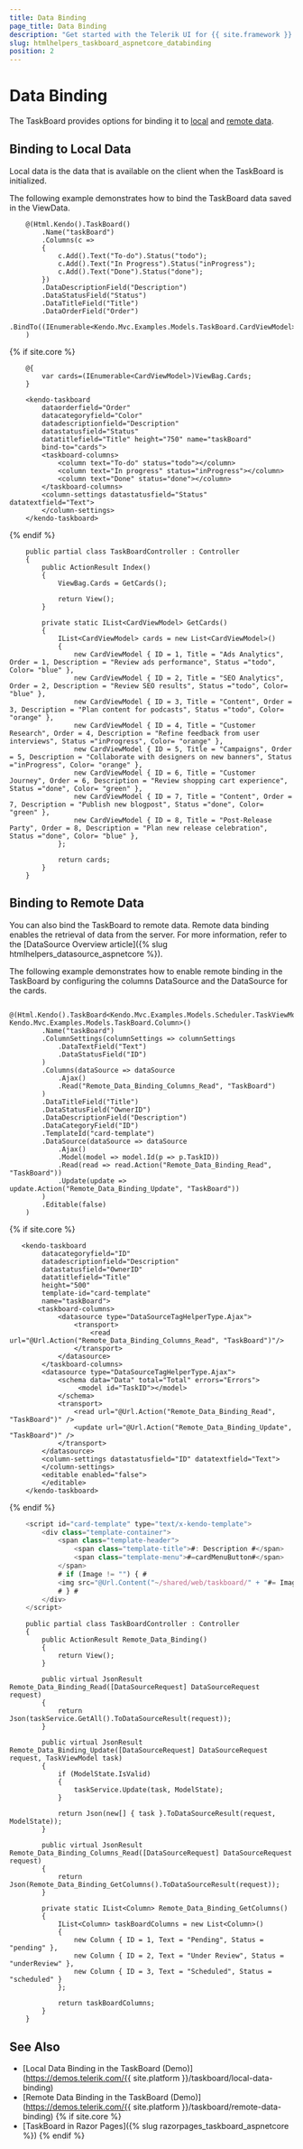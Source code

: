 ```yaml
---
title: Data Binding
page_title: Data Binding
description: "Get started with the Telerik UI for {{ site.framework }} TaskBoard and bind the component to local or remote data."
slug: htmlhelpers_taskboard_aspnetcore_databinding
position: 2
---
```


# Data Binding

The TaskBoard provides options for binding it to [local](#binding-to-local-data) and [remote data](#binding-to-remote-data).

## Binding to Local Data

Local data is the data that is available on the client when the TaskBoard is initialized.

The following example demonstrates how to bind the TaskBoard data saved in the ViewData.

```HtmlHelper
    @(Html.Kendo().TaskBoard()
        .Name("taskBoard")
        .Columns(c =>
        {
            c.Add().Text("To-do").Status("todo");
            c.Add().Text("In Progress").Status("inProgress");
            c.Add().Text("Done").Status("done");
        })
        .DataDescriptionField("Description")
        .DataStatusField("Status")
        .DataTitleField("Title")
        .DataOrderField("Order")
        .BindTo((IEnumerable<Kendo.Mvc.Examples.Models.TaskBoard.CardViewModel>)ViewBag.Cards)
    )
```
{% if site.core %}
```TagHelper
    @{
        var cards=(IEnumerable<CardViewModel>)ViewBag.Cards;
    }

	<kendo-taskboard 
		dataorderfield="Order" 
		datacategoryfield="Color"
		datadescriptionfield="Description" 
		datastatusfield="Status"
		datatitlefield="Title" height="750" name="taskBoard"
        bind-to="cards">
		<taskboard-columns>
            <column text="To-do" status="todo"></column>
            <column text="In progress" status="inProgress"></column>
            <column text="Done" status="done"></column>
        </taskboard-columns>
		<column-settings datastatusfield="Status" datatextfield="Text">
		</column-settings>
	</kendo-taskboard>

```
{% endif %}
```Controller
    public partial class TaskBoardController : Controller
    {
        public ActionResult Index()
        {
            ViewBag.Cards = GetCards();

            return View();
        }

        private static IList<CardViewModel> GetCards()
        {
            IList<CardViewModel> cards = new List<CardViewModel>()
            {
                new CardViewModel { ID = 1, Title = "Ads Analytics", Order = 1, Description = "Review ads performance", Status ="todo", Color= "blue" },
                new CardViewModel { ID = 2, Title = "SEO Analytics", Order = 2, Description = "Review SEO results", Status ="todo", Color= "blue" },
                new CardViewModel { ID = 3, Title = "Content", Order = 3, Description = "Plan content for podcasts", Status ="todo", Color= "orange" },
                new CardViewModel { ID = 4, Title = "Customer Research", Order = 4, Description = "Refine feedback from user interviews", Status ="inProgress", Color= "orange" },
                new CardViewModel { ID = 5, Title = "Campaigns", Order = 5, Description = "Collaborate with designers on new banners", Status ="inProgress", Color= "orange" },
                new CardViewModel { ID = 6, Title = "Customer Journey", Order = 6, Description = "Review shopping cart experience", Status ="done", Color= "green" },
                new CardViewModel { ID = 7, Title = "Content", Order = 7, Description = "Publish new blogpost", Status ="done", Color= "green" },
                new CardViewModel { ID = 8, Title = "Post-Release Party", Order = 8, Description = "Plan new release celebration", Status ="done", Color= "blue" },
            };

            return cards;
        }
    }
```

## Binding to Remote Data

You can also bind the TaskBoard to remote data. Remote data binding enables the retrieval of data from the server. For more information, refer to the [DataSource Overview article]({% slug htmlhelpers_datasource_aspnetcore %}).

The following example demonstrates how to enable remote binding in the TaskBoard by configuring the columns DataSource and the DataSource for the cards.

```HtmlHelper
    @(Html.Kendo().TaskBoard<Kendo.Mvc.Examples.Models.Scheduler.TaskViewModel, Kendo.Mvc.Examples.Models.TaskBoard.Column>()
        .Name("taskBoard")
        .ColumnSettings(columnSettings => columnSettings
            .DataTextField("Text")
            .DataStatusField("ID")
        )
        .Columns(dataSource => dataSource
            .Ajax()
            .Read("Remote_Data_Binding_Columns_Read", "TaskBoard")
        )
        .DataTitleField("Title")
        .DataStatusField("OwnerID")
        .DataDescriptionField("Description")
        .DataCategoryField("ID")
        .TemplateId("card-template")
        .DataSource(dataSource => dataSource
            .Ajax()
            .Model(model => model.Id(p => p.TaskID))
            .Read(read => read.Action("Remote_Data_Binding_Read", "TaskBoard"))
            .Update(update => update.Action("Remote_Data_Binding_Update", "TaskBoard"))
        )
        .Editable(false)
    )
```
{% if site.core %}
```TagHelper
   <kendo-taskboard 
		datacategoryfield="ID" 
		datadescriptionfield="Description" 
		datastatusfield="OwnerID" 
		datatitlefield="Title"
		height="500"
		template-id="card-template" 
		name="taskBoard">
       <taskboard-columns>
            <datasource type="DataSourceTagHelperType.Ajax">
                <transport>
                    <read url="@Url.Action("Remote_Data_Binding_Columns_Read", "TaskBoard")"/>
                </transport>
            </datasource>
        </taskboard-columns>
		<datasource type="DataSourceTagHelperType.Ajax">
	 		<schema data="Data" total="Total" errors="Errors">
				 <model id="TaskID"></model>
	 		</schema>
	 		<transport>
	 	 		<read url="@Url.Action("Remote_Data_Binding_Read", "TaskBoard")" />
	 	 		<update url="@Url.Action("Remote_Data_Binding_Update", "TaskBoard")" />
	 		</transport>
		</datasource>
		<column-settings datastatusfield="ID" datatextfield="Text">
		</column-settings>
		<editable enabled="false">
		</editable>
	</kendo-taskboard>

```
{% endif %}
```JavaScript
    <script id="card-template" type="text/x-kendo-template">
        <div class="template-container">
            <span class="template-header">
                <span class="template-title">#: Description #</span>
                <span class="template-menu">#=cardMenuButton#</span>
            </span>
            # if (Image != "") { #
            <img src="@Url.Content("~/shared/web/taskboard/" + "#= Image #")" style="height:135px; width: 270px;">
            # } #
        </div>
    </script>
```
```Controller
    public partial class TaskBoardController : Controller
    {
        public ActionResult Remote_Data_Binding()
        {
            return View();
        }

        public virtual JsonResult Remote_Data_Binding_Read([DataSourceRequest] DataSourceRequest request)
        {
            return Json(taskService.GetAll().ToDataSourceResult(request));
        }

        public virtual JsonResult Remote_Data_Binding_Update([DataSourceRequest] DataSourceRequest request, TaskViewModel task)
        {
            if (ModelState.IsValid)
            {
                taskService.Update(task, ModelState);
            }

            return Json(new[] { task }.ToDataSourceResult(request, ModelState));
        }

        public virtual JsonResult Remote_Data_Binding_Columns_Read([DataSourceRequest] DataSourceRequest request)
        {
            return Json(Remote_Data_Binding_GetColumns().ToDataSourceResult(request));
        }

        private static IList<Column> Remote_Data_Binding_GetColumns()
        {
            IList<Column> taskBoardColumns = new List<Column>()
            {
                new Column { ID = 1, Text = "Pending", Status = "pending" },
                new Column { ID = 2, Text = "Under Review", Status = "underReview" },
                new Column { ID = 3, Text = "Scheduled", Status = "scheduled" }
            };

            return taskBoardColumns;
        }
    }
```

## See Also

* [Local Data Binding in the TaskBoard (Demo)](https://demos.telerik.com/{{ site.platform }}/taskboard/local-data-binding)
* [Remote Data Binding in the TaskBoard (Demo)](https://demos.telerik.com/{{ site.platform }}/taskboard/remote-data-binding)
{% if site.core %}
* [TaskBoard in Razor Pages]({% slug razorpages_taskboard_aspnetcore %})
{% endif %}
